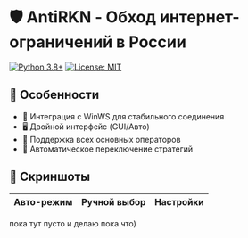 # 🛡️ AntiRKN - Обход интернет-ограничений в России

[![Python 3.8+](https://img.shields.io/badge/python-3.8+-blue.svg)](https://www.python.org/downloads/)
[![License: MIT](https://img.shields.io/badge/License-MIT-yellow.svg)](https://opensource.org/licenses/MIT)

## 🌟 Особенности

- 🚀 Интеграция с WinWS для стабильного соединения
- 🖥️ Двойной интерфейс (GUI/Авто)
- 📡 Поддержка всех основных операторов
- 🔄 Автоматическое переключение стратегий

## 🎨 Скриншоты

| Авто-режим | Ручной выбор | Настройки |
|------------|--------------|-----------|
пока тут пусто и делаю пока что)
